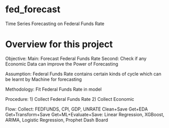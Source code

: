 # fed_forecast
Time Series Forecasting on Federal Funds Rate

# Overview for this project
Objective: 
    Main: Forecast Federal Funds Rate 
    Second: Check if any Economic Data can improve the Power of Forecasting

Assumption:
    Federal Funds Rate contains certain kinds of cycle which can be learnt by Machine for forecasting

Methodology:
    Fit Federal Funds Rate in model 

Procedure:
    1) Collect Federal Funds Rate
    2) Collect Economic 




Flow:
Collect: 
    FEDFUNDS, CPI, GDP, UNRATE
Clean+Save
Get+EDA
Get+Transform+Save
Get+ML+Evaluate+Save: 
    Linear Regression, XGBoost, ARIMA, Logistic Regression, Prophet
Dash Board
